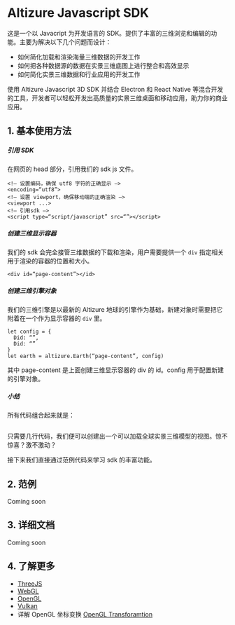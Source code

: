 # Altizure Javascript SDK

这是一个以 Javacript 为开发语言的 SDK。提供了丰富的三维浏览和编辑的功能。主要为解决以下几个问题而设计：

* 如何简化加载和渲染海量三维数据的开发工作
* 如何把各种数据源的数据在实景三维底图上进行整合和高效显示
* 如何简化实景三维数据和行业应用的开发工作

使用 Altizure Javascript 3D SDK 并结合 Electron 和 React Native 等混合开发的工具，开发者可以轻松开发出高质量的实景三维桌面和移动应用，助力你的商业应用。

## 1. 基本使用方法

##### 引用 SDK

在网页的 head 部分，引用我们的 sdk js 文件。

```
<!— 设置编码，确保 utf8 字符的正确显示 —>
<encoding=“utf8”>
<!— 设置 viewport，确保移动端的正确渲染 —>
<viewport ...>
<!— 引用sdk —>
<script type=“script/javascript” src=“”></script>
```

##### 创建三维显示容器

我们的 sdk 会完全接管三维数据的下载和渲染，用户需要提供一个 `div` 指定相关用于渲染的容器的位置和大小。

```
<div id=“page-content”></id>
```

##### 创建三维引擎对象

我们的三维引擎是以最新的 Altizure 地球的引擎作为基础，新建对象时需要把它附着在一个作为显示容器的 `div` 里。

```
let config = {
  Did: “”,
  Did: “”
}
let earth = altizure.Earth(“page-content”, config)
```

其中 page-content 是上面创建三维显示容器的 div 的 id。config 用于配置新建的引擎对象。

##### 小结

所有代码组合起来就是：

```
```

只需要几行代码，我们便可以创建出一个可以加载全球实景三维模型的视图。惊不惊喜？激不激动？

接下来我们直接通过范例代码来学习 sdk 的丰富功能。

## 2. 范例

Coming soon

## 3. 详细文档

Coming soon

## 4. 了解更多

* [ThreeJS](https://threejs.org/)
* [WebGL](https://www.khronos.org/webgl/)
* [OpenGL](https://www.opengl.org/)
* [Vulkan](https://www.khronos.org/registry/vulkan/)
* 详解 OpenGL 坐标变换 [OpenGL Transforamtion](http://www.songho.ca/opengl/gl_transform.html)
